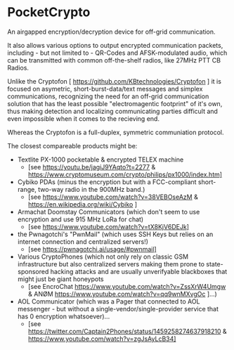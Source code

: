 # PocketCrypto
An airgapped encryption/decryption device for off-grid communication.


It also allows various options to output encrypted communication packets, including - but not limited to - QR-Codes and AFSK-modulated audio, which can be transmitted with common off-the-shelf radios, like 27MHz PTT CB Radios.


Unlike the Cryptofon [ https://github.com/KBtechnologies/Cryptofon ] it is focused on asymetric, short-burst-data/text messages and simplex communications, recognizing the need for an off-grid communication solution that has the least possible "electromagentic footprint" of it's own, thus making detection and localizing communicating parties difficult and even impossible when it comes to the recieving end.

Whereas the Cryptofon is a full-duplex, symmetric communiation protocol.


The closest compareable products might be:
- Textlite PX-1000 pocketable & encrypted TELEX machine
  - [see https://youtu.be/jagiJ9YAqto?t=2277 &  https://www.cryptomuseum.com/crypto/philips/px1000/index.htm]
- Cybiko PDAs (minus the encryption but with a FCC-compliant short-range, two-way radio in the 900MHz band.)
  - [see https://www.youtube.com/watch?v=38VEBOseAzM & https://en.wikipedia.org/wiki/Cybiko ]
- Armachat Doomstay Communicators (which don't seem to use encryption and use 915 MHz LoRa for chat)
   - [see https://www.youtube.com/watch?v=tX8KjV6DEJk]
- the Pwnagotchi's "PwnMail" (which uses SSH Keys but relies on an internet connection and centralized servers!)
  - [see https://pwnagotchi.ai/usage/#pwnmail] 
- Various CryptoPhones (which not only rely on classic GSM infrastructure but also centralized servers making them prone to state-sponsored hacking attacks and are usually unverifyable blackboxes that might just be giant honeypots
  - [see EncroChat https://www.youtube.com/watch?v=ZssXrW4Umgw  & ANØM https://www.youtube.com/watch?v=qq9wnMXvgOc ]...)
- AOL Communicator (which was a Pager that connected to AOL messenger - but without a single-vendor/single-provider service that has 0 encryption whatsoever)...
  - [see https://twitter.com/Captain2Phones/status/1459258274637918210 & https://www.youtube.com/watch?v=zgJsAyLcB34]
